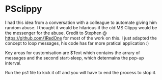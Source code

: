 # PSclippy

I had this idea from a conversation with a colleague to automate giving him random abuse. I thought it would be hilarious if the old MS Clippy would be the messenger for the abuse. Credit to Stephen @ https://github.com/1RedOne for most of the work on this. I just adapted the concept to loop messages, his code has far more pratical application :)

Key areas for customisation are $Text which contains the arrary of messages and the second start-sleep, which determains the pop-up interval.

Run the ps1 file to kick it off and you will have to end the process to stop it.
